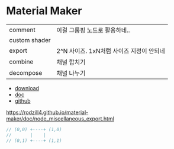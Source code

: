 # Material Maker

|               |                                          |
| ------------- | ---------------------------------------- |
| comment       | 이걸 그룹핑 노드로 활용하네..            |
| custom shader |                                          |
| export        | 2^N 사이즈. 1xN처럼 사이즈 지정이 안되네 |
| combine       | 채널 합치기                              |
| decompose     | 채널 나누기                              |

- [download](https://rodzilla.itch.io/material-maker)
- [doc](https://rodzill4.github.io/material-maker/doc/index.html)
- [github](https://github.com/RodZill4/material-maker)

https://rodzill4.github.io/material-maker/doc/node_miscellaneous_export.html



``` glsl
// (0,0) +----+ (1,0)
//       |    |
// (0,1) +----+ (1,1)
```